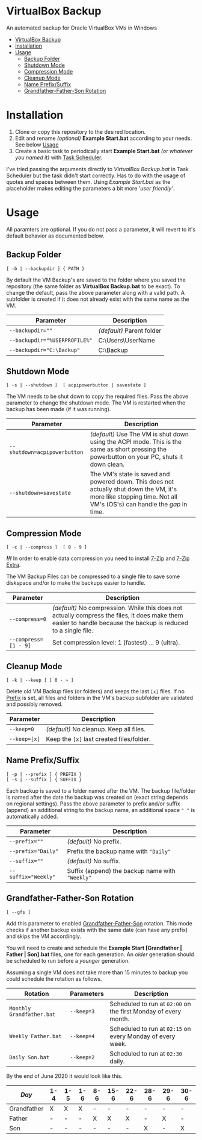 # VirtualBox Backup
An automated backup for Oracle VirtualBox VMs in Windows

- [VirtualBox Backup](#virtualbox-backup)
- [Installation](#installation)
- [Usage](#usage)
  - [Backup Folder](#backup-folder)
  - [Shutdown Mode](#shutdown-mode)
  - [Compression Mode](#compression-mode)
  - [Cleanup Mode](#cleanup-mode)
  - [Name Prefix/Suffix](#name-prefixsuffix)
  - [Grandfather-Father-Son Rotation](#grandfather-father-son-rotation)

# Installation
1. Clone or copy this repository to the desired location.
2. Edit and rename *(optional)* **Example Start.bat** according to your needs. See below [Usage](#Usage)
3. Create a basic task to periodically start **Example Start.bat** *(or whatever you named it)* with [Task Scheduler](https://www.google.com/search?q=Windows+Task+Scheduler&oq=Windows+Task+Scheduler).

I've tried passing the arguments directly to *VirtualBox Backup.bat* in Task Scheduler but the task didn't start correctly. Has to do with the usage of quotes and spaces between them. Using *Example Start.bat* as the placeholder makes editing the parameters a bit more *'user friendly'*.

# Usage
All paramters are optional. If you do not pass a parameter, it will revert to it's default behavior as documented below.

## Backup Folder
```
[ -b | --backupdir ] { PATH }
```
By default the VM Backup's are saved to the folder where you saved the repository (the same folder as **VirtualBox Backup.bat** to be exact). To change the default, pass the above parameter along with a valid path. A subfolder is created if it does not already exist with the same name as the VM.

| Parameter | Description |
| --------- | ----------- |
| `--backupdir=""` | *(default)* Parent folder |
| `--backupdir="%USERPROFILE%"` | C:\Users\UserName |
| `--backupdir="C:\Backup"` | C:\Backup |

## Shutdown Mode
```
[ -s | --shutdown ]  [ acpipowerbutton | savestate ]
```
The VM needs to be shut down to copy the required files. Pass the above parameter to change the shutdown mode. The VM is restarted when the backup has been made (if it was running).

| Parameter | Description |
| --------- | ----------- |
| `--shutdown=acpipowerbutton` | *(default)* Use The VM is shut down using the ACPI mode. This is the same as short pressing the powerbutton on your PC, shuts it down clean. |
| `--shutdown=savestate` | The VM's state is saved and powered down. This does not actually shut down the VM, it's more like stopping time. Not all VM's (OS's) can handle the *gap* in time. | 

## Compression Mode
```
[ -c | --compress ]  [ 0 - 9 ]
```
***!!!*** In order to enable data compression you need to install [7-Zip](https://www.7-zip.org/) and [7-Zip Extra](https://www.7-zip.org/).

The VM Backup Files can be compressed to a single file to save some diskspace and/or to make the backups easier to handle.

| Parameter | Description |
| --------- | ----------- |
| `--compress=0` | *(default)* No compression. While this does not actually compress the files, it does make them easier to handle because the backup is reduced to a single file. |
| `--compress=[1 - 9]` | Set compression level: 1 (fastest) ... 9 (ultra). |

## Cleanup Mode
```
[ -k | --keep ] [ 0 - ~ ]
```
Delete old VM Backup files (or folders) and keeps the last `[x]` files. If no [Prefix](#name-prefix) is set, all files and folders in the VM's backup subfolder are validated and possibly removed.

| Parameter | Description |
| --------- | ----------- |
| `--keep=0` | *(default)* No cleanup. Keep all files. |
| `--keep=[x]` | Keep the `[x]` last created files/folder. |

## Name Prefix/Suffix
```
[ -p | --prefix ] { PREFIX }
[ -s | --suffix ] { SUFFIX }
```
Each backup is saved to a folder named after the VM. The backup file/folder is named after the date the backup was created on (exact string depends on regional settings). Pass the above parameter to prefix and/or suffix (append) an additional string to the backup name, an additional space `" "` is automatically added.

| Parameter | Description |
| --------- | ----------- |
| `--prefix=""` | *(default)* No prefix. |
| `--prefix="Daily"` | Prefix the backup name with `"Daily"` |
| `--suffix=""` | *(default)* No suffix. |
| `--suffix="Weekly"` | Suffix (append) the backup name with `"Weekly"` |

## Grandfather-Father-Son Rotation
```
[ --gfs ]
```
Add this parameter to enabled [Grandfather-Father-Son](https://en.wikipedia.org/wiki/Backup_rotation_scheme) rotation. This mode checks if another backup exists with the same date (can have any prefix) and skips the VM accordingly.

You will need to create and schedule the **Example Start [Grandfather | Father | Son].bat** files, one for each generation. An *older* generation should be scheduled to run before a *younger* generation.

Assuming a single VM does not take more than 15 minutes to backup you could schedule the rotation as follows.

| Rotation | Parameters | Description |
| -------- | ---------- | ----------- |
| `Monthly Grandfather.bat` | `--keep=3` | Scheduled to run at `02:00` on the first Monday of every month. |
| `Weekly Father.bat` | `--keep=4` | Scheduled to run at `02:15` on every Monday of every week. |
| `Daily Son.bat` | `--keep=2` | Scheduled to run at `02:30` daily. |

By the end of June 2020 it would look like this.

| *Day*       | 1-4 | 1-5 | 1-6 | 8-6 | 15-6 | 22-6 | 28-6 | 29-6 | 30-6 |
| ----------- | -   | -   | -   | -   | -    | -    | -    | -    | -    |
| Grandfather | X   | X   | X   | -   | -    | -    | -    | -    | -    |
| Father      | -   | -   | -   | X   | X    | X    | -    | X    | -    |
| Son         | -   | -   | -   | -   | -    | -    | X    | -    | X    |